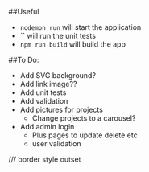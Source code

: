 ##Useful

- `nodemon run` will start the application
- `` will run the unit tests
- `npm run build` will build the app

##To Do:

- Add SVG background?
- Add link image??
- Add unit tests
- Add validation
- Add pictures for projects
  - Change projects to a carousel?
- Add admin login
  - Plus pages to update delete etc
  - user validation


/// border style outset
